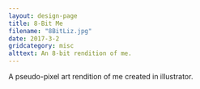 ```yaml
---
layout: design-page
title: 8-Bit Me
filename: "8BitLiz.jpg"
date: 2017-3-2
gridcategory: misc
alttext: An 8-bit rendition of me.
---
```

A pseudo-pixel art rendition of me created in illustrator.